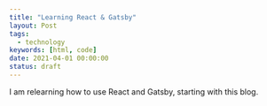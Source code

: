 ```yaml
---
title: "Learning React & Gatsby"
layout: Post
tags:
  - technology
keywords: [html, code]
date: 2021-04-01 00:00:00
status: draft
---
```


I am relearning how to use React and Gatsby, starting with this blog.

